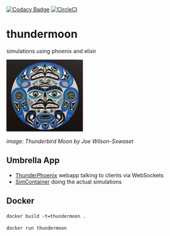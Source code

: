 [![Codacy Badge](https://api.codacy.com/project/badge/Grade/fe326e4fad214b2b8612c45331301320)](https://app.codacy.com/app/adm_2/thundermoon?utm_source=github.com&utm_medium=referral&utm_content=grrrisu/thundermoon&utm_campaign=Badge_Grade_Dashboard)
[![CircleCI](https://circleci.com/gh/grrrisu/thundermoon.svg?style=svg)](https://circleci.com/gh/grrrisu/thundermoon)

# thundermoon

simulations using phoenix and elixir

![Thundermoon](/thunderbird_moon.jpg)

_image: Thunderbird Moon by Joe Wilson-Sxwaset_

## Umbrella App

- [ThunderPhoenix](apps/thunder_phoenix) webapp talking to clients via WebSockets
- [SimContainer](apps/sim) doing the actual simulations

## Docker

`docker build -t=thundermoon .`

`docker run thundermoon`

